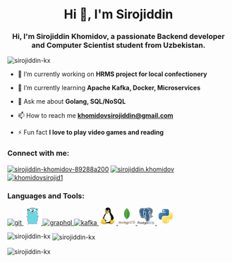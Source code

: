<h1 align="center">Hi 👋, I'm Sirojiddin</h1>
<h3 align="center">Hi, I'm Sirojiddin Khomidov, a passionate Backend developer and Computer Scientist student from Uzbekistan.</h3>

<p align="left"> <img src="https://komarev.com/ghpvc/?username=sirojiddin-kx&label=Profile%20views&color=0e75b6&style=flat" alt="sirojiddin-kx" /> </p>

- 🔭 I’m currently working on **HRMS project for local confectionery**

- 🌱 I’m currently learning **Apache Kafka, Docker, Microservices**

- 💬 Ask me about **Golang, SQL/NoSQL**

- 📫 How to reach me **khomidovsirojiddin@gmail.com**

- ⚡ Fun fact **I love to play video games and reading**

<h3 align="left">Connect with me:</h3>
<p align="left">
<a href="https://linkedin.com/in/sirojiddin-khomidov-89288a200" target="blank"><img align="center" src="https://raw.githubusercontent.com/rahuldkjain/github-profile-readme-generator/master/src/images/icons/Social/linked-in-alt.svg" alt="sirojiddin-khomidov-89288a200" height="30" width="40" /></a>
<a href="https://instagram.com/sirojiddin.khomidov" target="blank"><img align="center" src="https://raw.githubusercontent.com/rahuldkjain/github-profile-readme-generator/master/src/images/icons/Social/instagram.svg" alt="sirojiddin.khomidov" height="30" width="40" /></a>
<a href="https://www.hackerrank.com/khomidovsirojid1" target="blank"><img align="center" src="https://raw.githubusercontent.com/rahuldkjain/github-profile-readme-generator/master/src/images/icons/Social/hackerrank.svg" alt="khomidovsirojid1" height="30" width="40" /></a>
</p>

<h3 align="left">Languages and Tools:</h3>
<p align="left"> <a href="https://git-scm.com/" target="_blank" rel="noreferrer"> <img src="https://www.vectorlogo.zone/logos/git-scm/git-scm-icon.svg" alt="git" width="40" height="40"/> </a> <a href="https://golang.org" target="_blank" rel="noreferrer"> <img src="https://raw.githubusercontent.com/devicons/devicon/master/icons/go/go-original.svg" alt="go" width="40" height="40"/> </a> <a href="https://graphql.org" target="_blank" rel="noreferrer"> <img src="https://www.vectorlogo.zone/logos/graphql/graphql-icon.svg" alt="graphql" width="40" height="40"/> </a> <a href="https://kafka.apache.org/" target="_blank" rel="noreferrer"> <img src="https://www.vectorlogo.zone/logos/apache_kafka/apache_kafka-icon.svg" alt="kafka" width="40" height="40"/> </a> <a href="https://www.linux.org/" target="_blank" rel="noreferrer"> <img src="https://raw.githubusercontent.com/devicons/devicon/master/icons/linux/linux-original.svg" alt="linux" width="40" height="40"/> </a> <a href="https://www.mongodb.com/" target="_blank" rel="noreferrer"> <img src="https://raw.githubusercontent.com/devicons/devicon/master/icons/mongodb/mongodb-original-wordmark.svg" alt="mongodb" width="40" height="40"/> </a> <a href="https://www.postgresql.org" target="_blank" rel="noreferrer"> <img src="https://raw.githubusercontent.com/devicons/devicon/master/icons/postgresql/postgresql-original-wordmark.svg" alt="postgresql" width="40" height="40"/> </a> <a href="https://www.python.org" target="_blank" rel="noreferrer"> <img src="https://raw.githubusercontent.com/devicons/devicon/master/icons/python/python-original.svg" alt="python" width="40" height="40"/> </a> </p>

<p><img align="left" src="https://github-readme-stats.vercel.app/api/top-langs?username=sirojiddin-kx&show_icons=true&locale=en&layout=compact" alt="sirojiddin-kx" /></p>

<p>&nbsp;<img align="center" src="https://github-readme-stats.vercel.app/api?username=sirojiddin-kx&show_icons=true&locale=en" alt="sirojiddin-kx" /></p>

<p><img align="center" src="https://github-readme-streak-stats.herokuapp.com/?user=sirojiddin-kx&" alt="sirojiddin-kx" /></p>
